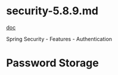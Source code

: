 # security-5.8.9.md

[doc](https://docs.spring.io/spring-security/reference/5.8/index.html)



Spring Security - Features - Authentication
# Password Storage

